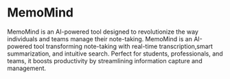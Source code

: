# MemoMind
MemoMind is an AI-powered tool designed to revolutionize the way individuals and teams manage their note-taking.
MemoMind is an AI-powered tool transforming note-taking with real-time transcription,smart summarization, and intuitive search. Perfect for students, professionals, and teams, it boosts productivity by streamlining information capture and management.

